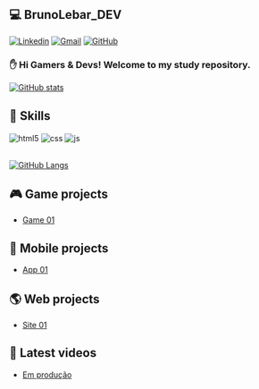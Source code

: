 ## :computer: BrunoLebar_DEV

[![Linkedin](https://img.shields.io/badge/-LinkedIn-blue?style=flat-square&logo=Linkedin&logoColor=white&link=https://www.linkedin.com/in/bruno-lebar-carmo/)](https://www.linkedin.com/in/bruno-lebar-carmo/)
[![Gmail](https://img.shields.io/badge/-Gmail-c14438?style=flat-square&logo=Gmail&logoColor=white&link=mailto:brunolebarcarmo@gmail.com)](mailto:brunolebarcarmo@gmail.com)
[![GitHub](https://img.shields.io/github/followers/Bruno-Lebar-DEV?label=follow&style=social)](https://github.com/Bruno-Lebar-DEV)

### :hand: Hi Gamers & Devs! Welcome to my study repository.

[![GitHub stats](https://github-readme-stats.vercel.app/api?username=Bruno-Lebar-DEV&show_icons=true&theme=dracula)](https://github.com/Bruno-Lebar-DEV)

## :rocket: Skills

<div style="display: inline_block">
  <img align="center" alt="html5" src="https://img.shields.io/badge/HTML5-E34F26?style=for-the-badge&logo=html5&logoColor=white" />
  <img align="center" alt="css" src="https://img.shields.io/badge/CSS3-1572B6?style=for-the-badge&logo=css3&logoColor=white" />
  <img align="center" alt="js" src="https://img.shields.io/badge/JavaScript-F7DF1E?style=for-the-badge&logo=javascript&logoColor=black" />
</div><br/>

[![GitHub Langs](https://github-readme-stats.vercel.app/api/top-langs/?username=Bruno-Lebar-DEV&hide_progress=true)](https://github.com/Bruno-Lebar-DEV)

## :video_game: Game projects

- [Game 01](https://www.youtube.com/watch?v=dQw4w9WgXcQ)<br/>

## :iphone: Mobile projects

- [App 01](https://www.youtube.com/watch?v=dQw4w9WgXcQ)<br/>

## :earth_americas: Web projects

- [Site 01](https://www.youtube.com/watch?v=dQw4w9WgXcQ)<br/>

## :movie_camera: Latest videos

- [Em produção](https://www.youtube.com/watch?v=dQw4w9WgXcQ)<br/>
